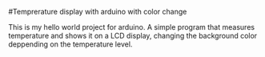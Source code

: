 #Temprerature display with arduino with color change

This is my hello world project for arduino. A simple program that measures temperature and shows it on a LCD display, changing the background color deppending on the temperature level.
